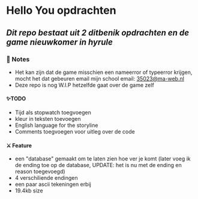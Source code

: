 # Hello You opdrachten
## _Dit repo bestaat uit 2 ditbenik opdrachten en de game nieuwkomer in hyrule_


### 📝 Notes
- Het kan zijn dat de game misschien een nameerror of typeerror krijgen, mocht het dat gebeuren email mijn school email: 35023@ma-web.nl
- Deze repo is nog W.I.P hetzelfde gaat over de game zelf
#### ✨TODO
- Tijd als stopwatch toegvoegen 
- kleur in teksten toevoegen
- English language for the storyline
- Comments toegvoegen voor uitleg over de code
#### ⚔️ Feature
- een "database" gemaakt om te laten zien hoe ver je komt (later voeg ik de ending toe op de database, UPDATE: het is nu met de ending en reason toegevoegd)
- 4 verschiliende endingen
- een paar ascii tekeningen erbij
- 19.4kb size